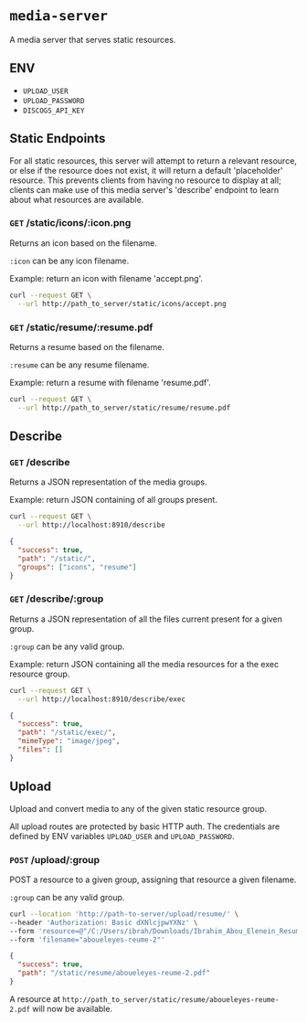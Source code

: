 # `media-server`

A media server that serves static resources.

## ENV 

- `UPLOAD_USER`
- `UPLOAD_PASSWORD`
- `DISCOGS_API_KEY`


## Static Endpoints

For all static resources, this server will attempt to return a relevant resource, or else if the resource does not exist, it will return a default 'placeholder' resource. This prevents clients from having no resource to display at all; clients can make use of this media server's 'describe' endpoint to learn about what resources are available.

### `GET` /static/icons/:icon.png

Returns an icon based on the filename.

`:icon` can be any icon filename.

Example: return an icon with filename 'accept.png'.

```bash
curl --request GET \
  --url http://path_to_server/static/icons/accept.png
```

### `GET` /static/resume/:resume.pdf
 
Returns a resume based on the filename.

`:resume` can be any resume filename.

Example: return a resume with filename 'resume.pdf'.

```bash
curl --request GET \
  --url http://path_to_server/static/resume/resume.pdf
```


## Describe

### `GET` /describe

Returns a JSON representation of the media groups.

Example: return JSON containing of all groups present.

```bash
curl --request GET \
  --url http://localhost:8910/describe
```

```json
{
  "success": true,
  "path": "/static/",
  "groups": ["icons", "resume"]
}
```

### `GET` /describe/:group

Returns a JSON representation of all the files current present for a given group.

`:group` can be any valid group.

Example: return JSON containing all the media resources for a the exec resource group.

```bash
curl --request GET \
  --url http://localhost:8910/describe/exec
```

```json
{
  "success": true,
  "path": "/static/exec/",
  "mimeType": "image/jpeg",
  "files": []
}
```

## Upload

Upload and convert media to any of the given static resource group.

All upload routes are protected by basic HTTP auth. The credentials are defined by ENV variables `UPLOAD_USER` and `UPLOAD_PASSWORD`.

### `POST` /upload/:group

POST a resource to a given group, assigning that resource a given filename.

`:group` can be any valid group.

```bash
curl --location 'http://path-to-server/upload/resume/' \
--header 'Authorization: Basic dXNlcjpwYXNz' \
--form 'resource=@"/C:/Users/ibrah/Downloads/Ibrahim_Abou_Elenein_Resume.pdf"' \
--form 'filename="aboueleyes-reume-2"'
```

```json
{
  "success": true,
  "path": "/static/resume/aboueleyes-reume-2.pdf"
}
```

A resource at `http://path_to_server/static/resume/aboueleyes-reume-2.pdf` will now be available.
